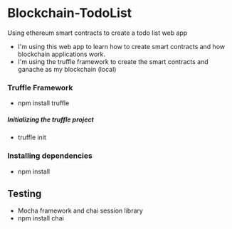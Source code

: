 # Blockchain-TodoList
Using ethereum smart contracts to create a todo list web app 

* I'm using this web app to learn how to create smart contracts and how blockchain applications work.
* I'm using the truffle framework to create the smart contracts and ganache as my blockchain (local)

### Truffle Framework
* npm install truffle
##### Initializing the truffle project
* truffle init

### Installing dependencies
* npm install

## Testing
* Mocha framework and chai session library
* npm install chai
